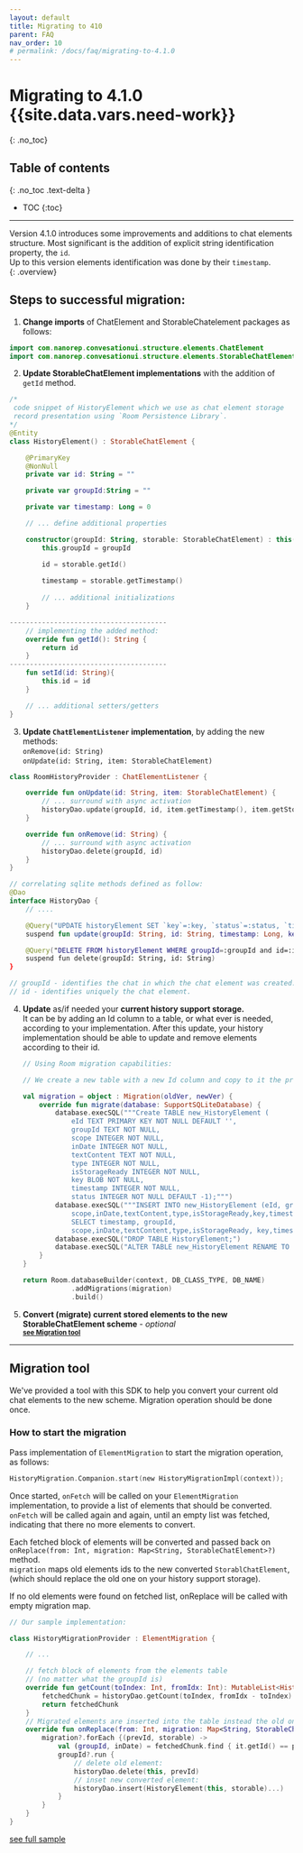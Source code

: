 ```yaml
---
layout: default
title: Migrating to 410
parent: FAQ
nav_order: 10
# permalink: /docs/faq/migrating-to-4.1.0
---
```


# Migrating to 4.1.0 {{site.data.vars.need-work}}
{: .no_toc}

## Table of contents
{: .no_toc .text-delta }

- TOC
{:toc}

---

Version 4.1.0 introduces some improvements and additions to chat elements structure. 
Most significant is the addition of explicit string identification property, the `id`.   
Up to this version elements identification was done by their `timestamp`.  
{: .overview}

## Steps to successful migration:

1. **Change imports** of ChatElement and StorableChatelement packages as follows:
```kotlin
import com.nanorep.convesationui.structure.elements.ChatElement
import com.nanorep.convesationui.structure.elements.StorableChatElement
```

2. **Update StorableChatElement implementations** with the addition of `getId` method. 
```kotlin
/*
 code snippet of HistoryElement which we use as chat element storage 
 record presentation using `Room Persistence Library`. 
*/
@Entity
class HistoryElement() : StorableChatElement {

    @PrimaryKey
    @NonNull
    private var id: String = ""

    private var groupId:String = ""

    private var timestamp: Long = 0

    // ... define additional properties

    constructor(groupId: String, storable: StorableChatElement) : this() {
        this.groupId = groupId

        id = storable.getId()
        
        timestamp = storable.getTimestamp()
        
        // ... additional initializations
    }

---------------------------------------
    // implementing the added method:
    override fun getId(): String {
        return id
    }
---------------------------------------
    fun setId(id: String){
        this.id = id
    }

    // ... additional setters/getters
}
```

3. **Update `ChatElementListener` implementation**, by adding the new methods:   
`onRemove(id: String)`   
`onUpdate(id: String, item: StorableChatElement)`

```kotlin
class RoomHistoryProvider : ChatElementListener {

    override fun onUpdate(id: String, item: StorableChatElement) {
        // ... surround with async activation  
        historyDao.update(groupId, id, item.getTimestamp(), item.getStorageKey(), item.getStatus())
    }

    override fun onRemove(id: String) {
        // ... surround with async activation 
        historyDao.delete(groupId, id)
    }
}

// correlating sqlite methods defined as follow:
@Dao
interface HistoryDao {
    // ....

    @Query("UPDATE historyElement SET `key`=:key, `status`=:status, `timestamp`=:timestamp WHERE groupId=:groupId and id=:id")
    suspend fun update(groupId: String, id: String, timestamp: Long, key: ByteArray, status: Int)

    @Query("DELETE FROM historyElement WHERE groupId=:groupId and id=:id")
    suspend fun delete(groupId: String, id: String)
}

// groupId - identifies the chat in which the chat element was created. 
// id - identifies uniquely the chat element. 
```  

4. **Update** as/if needed your **current history support storage.**   
It can be by adding an Id column to a table, or what ever is needed, according to your implementation. After this update, your history implementation should be able to update and remove elements according to their id.

    ```kotlin
    // Using Room migration capabilities:

    // We create a new table with a new Id column and copy to it the previous saved history:

    val migration = object : Migration(oldVer, newVer) {
        override fun migrate(database: SupportSQLiteDatabase) {
            database.execSQL("""Create TABLE new_HistoryElement (
                eId TEXT PRIMARY KEY NOT NULL DEFAULT '',
                groupId TEXT NOT NULL,
                scope INTEGER NOT NULL,
                inDate INTEGER NOT NULL,
                textContent TEXT NOT NULL,
                type INTEGER NOT NULL,
                isStorageReady INTEGER NOT NULL,
                key BLOB NOT NULL,
                timestamp INTEGER NOT NULL,
                status INTEGER NOT NULL DEFAULT -1);""")
            database.execSQL("""INSERT INTO new_HistoryElement (eId, groupId,
                scope,inDate,textContent,type,isStorageReady,key,timestamp, status) 
                SELECT timestamp, groupId,
                scope,inDate,textContent,type,isStorageReady, key,timestamp,status FROM HistoryElement;""")
            database.execSQL("DROP TABLE HistoryElement;")
            database.execSQL("ALTER TABLE new_HistoryElement RENAME TO HistoryElement;")
        }
    }

    return Room.databaseBuilder(context, DB_CLASS_TYPE, DB_NAME)
                .addMigrations(migration)
                .build()
    ```

5. **Convert (migrate) current stored elements to the new StorableChatElement scheme** - _optional_   
<sup>**[see Migration tool](#Migration-tool)**</sup>

---

## Migration tool
We've provided a tool with this SDK to help you convert your current old chat elements to the new scheme. Migration operation should be done once.   

### How to start the migration
Pass implementation of `ElementMigration` to start the migration operation, as follows:
```kotlin
HistoryMigration.Companion.start(new HistoryMigrationImpl(context));
```
Once started, `onFetch` will be called on your `ElementMigration` implementation, to provide a list of elements that should be converted. `onFetch` will be called again and again, until an empty list was fetched, indicating that there no more elements to convert.

Each fetched block of elements will be converted and passed back on `onReplace(from: Int, migration: Map<String, StorableChatElement>?)` method.   
`migration` maps old elements ids to the new converted `StorablChatElement`, (which should replace the old one on your history support storage).   

If no old elements were found on fetched list, onReplace will be called with empty migration map.

```kotlin
// Our sample implementation:

class HistoryMigrationProvider : ElementMigration {

    // ...

    // fetch block of elements from the elements table 
    // (no matter what the groupId is)
    override fun getCount(toIndex: Int, fromIdx: Int): MutableList<HistoryElement> {
        fetchedChunk = historyDao.getCount(toIndex, fromIdx - toIndex)
        return fetchedChunk
    }
    // Migrated elements are inserted into the table instead the old ones.
    override fun onReplace(from: Int, migration: Map<String, StorableChatElement>?) {
        migration?.forEach {(prevId, storable) ->
            val (groupId, inDate) = fetchedChunk.find { it.getId() == prevId }?.let{ it.groupId to it.inDate}?: null to null
            groupId?.run {
                // delete old element:
                historyDao.delete(this, prevId) 
                // inset new converted element:
                historyDao.insert(HistoryElement(this, storable)...) 
            }
        }
    }
}
```
[see full sample](https://github.com/bold360ai/bold360-mobile-samples-android/blob/master/SDKSamples/app/src/main/java/com/sdk/samples/topics/BotChatHistory.kt)